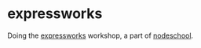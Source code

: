expressworks
=============

Doing the [expressworks](https://github.com/azat-co/expressworks)
workshop, a part of [nodeschool](http://nodeschool.io/).
